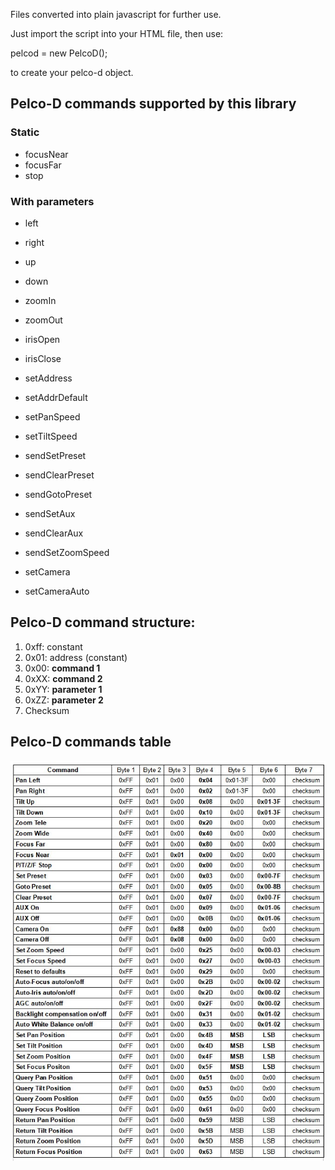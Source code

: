 Files converted into plain javascript for further use.

Just import the script into your HTML file, then use:

pelcod = new PelcoD();

to create your pelco-d object.

## Pelco-D commands supported by this library

### Static
- focusNear
- focusFar
- stop

### With parameters
- left
- right
- up
- down
- zoomIn
- zoomOut
  
- irisOpen
- irisClose
- setAddress
- setAddrDefault
- setPanSpeed
- setTiltSpeed
- sendSetPreset
- sendClearPreset
- sendGotoPreset
- sendSetAux
- sendClearAux
- sendSetZoomSpeed
- setCamera
- setCameraAuto


## Pelco-D command structure:

1) 0xff: constant
2) 0x01: address (constant)
3) 0x00: **command 1**
4) 0xXX: **command 2**
5) 0xYY: **parameter 1**
6) 0xZZ: **parameter 2**
7) Checksum

## Pelco-D commands table

![list](https://github.com/jumpjack/pelcod-javascript/blob/master/plainJS/Pelco-D-CommandList.jpg)



